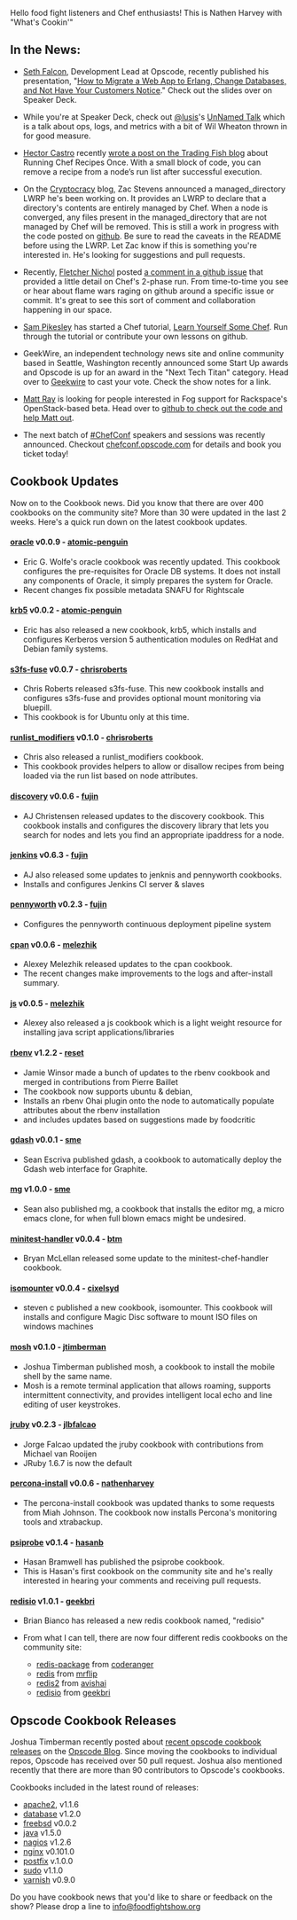 Hello food fight listeners and Chef enthusiasts! This is Nathen Harvey with "What's Cookin'"

## In the News:

* [Seth Falcon](http://twitter.com/sfalcon), Development Lead at Opscode, recently published his presentation, "[How to Migrate a Web App to Erlang, Change Databases, and Not Have Your Customers Notice](http://speakerdeck.com/u/sfalcon/p/how-to-migrate-a-web-app-to-erlang-change-databases-and-not-have-your-customers-notice)."  Check out the slides over on Speaker Deck.

* While you're at Speaker Deck, check out [@lusis](http://twitter.com/lusis)'s [UnNamed Talk](http://speakerdeck.com/u/lusis/p/the-unnamed-talk) which is a talk about ops, logs, and metrics with a bit of Wil Wheaton thrown in for good measure. 

* [Hector Castro](http://twitter.com/hectcastro) recently [wrote a post on the Trading Fish blog](http://hectcastro.me/2012/03/31/running-chef-recipes-once.html) about Running Chef Recipes Once.  With a small block of code, you can remove a recipe from a node’s run list after successful execution.

* On the [Cryptocracy](http://www.cryptocracy.com/blog/2012/04/07/chef-lwrp-managed-directory/) blog, Zac Stevens announced a managed_directory LWRP he's been working on.  It provides an LWRP to declare that a directory's contents are entirely managed by Chef. When a node is converged, any files present in the managed_directory that are not managed by Chef will be removed.  This is still a work in progress with the code posted on [github](https://github.com/zts/chef-cookbook-managed_directory).  Be sure to read the caveats in the README before using the LWRP.  Let Zac know if this is something you're interested in.  He's looking for suggestions and pull requests.

* Recently, [Fletcher Nichol](http://twitter.com/fnichol) posted [a comment in a github issue](https://github.com/fnichol/chef-rbenv/issues/9#issuecomment-5035721) that provided a little detail on Chef's 2-phase run.   From time-to-time you see or hear about flame wars raging on github around a specific issue or commit.  It's great to see this sort of comment and collaboration happening in our space.

* [Sam Pikesley](http://twitter.com/pikesley) has started a Chef tutorial, [Learn Yourself Some Chef](http://pikesley.github.com/learn-yourself-some-chef/).  Run through the tutorial or contribute your own lessons on github.

* GeekWire, an independent technology news site and online community based in Seattle, Washington recently announced some Start Up awards and Opscode is up for an award in the "Next Tech Titan" category.  Head over to [Geekwire](http://www.geekwire.com/events/geekwire-presents-seattle-20-startup-awards/#custom) to cast your vote.  Check the show notes for a link.

* [Matt Ray](http://twitter.com/mattray) is looking for people interested in Fog support for Rackspace's OpenStack-based beta.  Head over to [github to check out the code and help Matt out](https://github.com/mattray/fog/tree/knife-rackspace).

* The next batch of [#ChefConf](http://twitter.com/chefconf) speakers and sessions was recently announced.  Checkout [chefconf.opscode.com](http://chefconf.opscode.com) for details and book you ticket today!


## Cookbook Updates

Now on to the Cookbook news.  Did you know that there are over 400 cookbooks on the community site?  More than 30 were updated in the last 2 weeks.  Here's a quick run down on the latest cookbook updates.

#### [oracle](http://community.opscode.com/cookbooks/oracle) v0.0.9 - [atomic-penguin](http://community.opscode.com/users/atomic-penguin)
  
  * Eric G. Wolfe's oracle cookbook was recently updated.  This cookbook configures the pre-requisites for Oracle DB systems.  It does not install any components of Oracle, it simply prepares the system for Oracle.
  * Recent changes fix possible metadata SNAFU for Rightscale

#### [krb5](http://community.opscode.com/cookbooks/krb5) v0.0.2 - [atomic-penguin](http://community.opscode.com/users/atomic-penguin)

  * Eric has also released a new cookbook, krb5, which installs and configures Kerberos version 5 authentication modules on RedHat and Debian family systems.


#### [s3fs-fuse](http://community.opscode.com/cookbooks/s3fs-fuse) v0.0.7 - [chrisroberts](http://community.opscode.com/users/chrisroberts)
  
  * Chris Roberts released s3fs-fuse.  This new cookbook installs and configures s3fs-fuse and provides optional mount monitoring via bluepill.
  * This cookbook is for Ubuntu only at this time.

#### [runlist_modifiers](http://community.opscode.com/cookbooks/runlist_modifiers) v0.1.0 - [chrisroberts](http://community.opscode.com/users/chrisroberts)
  
  * Chris also released a runlist_modifiers cookbook.
  * This cookbook provides helpers to allow or disallow recipes from being loaded via the run list based on node attributes.

#### [discovery](http://community.opscode.com/cookbooks/discovery) v0.0.6 - [fujin](http://community.opscode.com/users/fujin)
  
  * AJ Christensen released updates to the discovery cookbook.  This cookbook installs and configures the discovery library that lets you search for nodes and lets you find an appropriate ipaddress for a node.

#### [jenkins](http://community.opscode.com/cookbooks/jenkins) v0.6.3 - [fujin](http://community.opscode.com/users/fujin)

  * AJ also released some updates to jenknis and pennyworth cookbooks.
  * Installs and configures Jenkins CI server & slaves

#### [pennyworth](http://community.opscode.com/cookbooks/pennyworth) v0.2.3 - [fujin](http://community.opscode.com/users/fujin)

  * Configures the pennyworth continuous deployment pipeline system

#### [cpan](http://community.opscode.com/cookbooks/cpan) v0.0.6 - [melezhik](http://community.opscode.com/users/melezhik)
  
  * Alexey Melezhik released updates to the cpan cookbook.
  * The recent changes make improvements to the logs and after-install summary.

#### [js](http://community.opscode.com/cookbooks/js) v0.0.5 - [melezhik](http://community.opscode.com/users/melezhik)
  
  * Alexey also released a js cookbook which is a light weight resource for installing java script applications/libraries

#### [rbenv](http://community.opscode.com/cookbooks/rbenv) v1.2.2 - [reset](http://community.opscode.com/users/reset)
  
  * Jamie Winsor made a bunch of updates to the rbenv cookbook and merged in contributions from Pierre Baillet
  * The cookbook now supports ubuntu & debian,
  * Installs an rbenv Ohai plugin onto the node to automatically populate attributes about the rbenv installation
  * and includes updates based on suggestions made by foodcritic

#### [gdash](http://community.opscode.com/cookbooks/gdash) v0.0.1 - [sme](http://community.opscode.com/users/sme)
  
  * Sean Escriva published gdash, a cookbook to automatically deploy the Gdash web interface for Graphite.

#### [mg](http://community.opscode.com/cookbooks/mg) v1.0.0 - [sme](http://community.opscode.com/users/sme)
  
  * Sean also published mg, a cookbook that installs the editor mg, a micro emacs clone, for when full blown emacs might be undesired.

#### [minitest-handler](http://community.opscode.com/cookbooks/minitest-handler) v0.0.4 - [btm](http://community.opscode.com/users/btm)
  
  * Bryan McLellan released some update to the minitest-chef-handler cookbook.

#### [isomounter](http://community.opscode.com/cookbooks/isomounter) v0.0.4 - [cixelsyd](http://community.opscode.com/users/cixelsyd)
  
  * steven c published a new cookbook, isomounter.  This cookbook will installs and configure Magic Disc software to mount ISO files on windows machines

#### [mosh](http://community.opscode.com/cookbooks/mosh) v0.1.0 - [jtimberman](http://community.opscode.com/users/jtimberman)
  
  * Joshua Timberman published mosh, a cookbook to install the mobile shell by the same name.
  * Mosh is a remote terminal application that allows roaming, supports intermittent connectivity, and provides intelligent local echo and line editing of user keystrokes.

#### [jruby](http://community.opscode.com/cookbooks/jruby) v0.2.3 - [jlbfalcao](http://community.opscode.com/users/jlbfalcao)
  
  * Jorge Falcao updated the jruby cookbook with contributions from Michael van Rooijen
  * JRuby 1.6.7 is now the default

#### [percona-install](http://community.opscode.com/cookbooks/percona-install) v0.0.6 - [nathenharvey](http://community.opscode.com/users/nathenharvey)

  * The percona-install cookbook was updated thanks to some requests from Miah Johnson.  The cookbook now installs Percona's monitoring tools and xtrabackup.

#### [psiprobe](http://community.opscode.com/cookbooks/psiprobe) v0.1.4 - [hasanb](http://community.opscode.com/users/hasanb)

  * Hasan Bramwell has published the psiprobe cookbook.
  * This is Hasan's first cookbook on the community site and he's really interested in hearing your comments and receiving pull requests.

#### [redisio](http://community.opscode.com/cookbooks/redisio) v1.0.1 - [geekbri](http://community.opscode.com/users/geekbri)

  * Brian Bianco has released a new redis cookbook named, "redisio"
  * From what I can tell, there are now four different redis cookbooks on the community site:

    * [redis-package](http://community.opscode.com/cookbooks/redis-package) from  [coderanger](http://community.opscode.com/users/coderanger)
    * [redis](http://community.opscode.com/cookbooks/redis) from [mrflip](http://community.opscode.com/users/mrflip)
    * [redis2](http://community.opscode.com/cookbooks/redis2) from  [avishai](http://community.opscode.com/users/avishai)
    * [redisio](http://community.opscode.com/cookbooks/redisio) from [geekbri](http://community.opscode.com/users/geekbri)
  
## Opscode Cookbook Releases

Joshua Timberman recently posted about [recent opscode cookbook releases](http://www.opscode.com/blog/2012/04/10/cookbook-releases/) on the [Opscode Blog](http://www.opscode.com/blog). Since moving the cookbooks to individual repos, Opscode has received over 50 pull request.  Joshua also mentioned recently that there are more than 90 contributors to Opscode's cookbooks.

Cookbooks included in the latest round of releases:

* [apache2](http://community.opscode.com/cookbooks/apache2), v1.1.6
* [database](http://community.opscode.com/cookbooks/database) v1.2.0
* [freebsd](http://community.opscode.com/cookbooks/freebsd) v0.0.2
* [java](http://community.opscode.com/cookbooks/java) v1.5.0
* [nagios](http://community.opscode.com/cookbooks/nagios) v1.2.6
* [nginx](http://community.opscode.com/cookbooks/nginx) v0.101.0
* [postfix](http://community.opscode.com/cookbooks/postfix) v.1.0.0
* [sudo](http://community.opscode.com/cookbooks/sudo) v1.1.0
* [varnish](http://community.opscode.com/cookbooks/varnish) v0.9.0

Do you have cookbook news that you'd like to share or feedback on the show?  Please drop a line to info@foodfightshow.org
